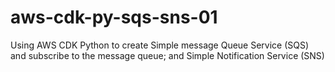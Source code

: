 # aws-cdk-py-sqs-sns-01
Using AWS CDK Python to create Simple message Queue Service (SQS) and subscribe to the message queue; and Simple Notification Service (SNS)
